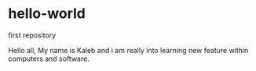 # hello-world
first repository

Hello all,
My name is Kaleb and i am really into learning new feature within computers and software.
